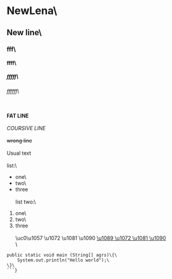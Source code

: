  # NewLena\
## New line\
### fff\
#### ffff\
##### fffff\
###### ffffff\
\
**FAT LINE**\
\
*COURSIVE LINE*\
\
~~wrong line~~\
\
Usual text\
\
list:\
* one\
* two\
* three\
\
list two:\
1. one\
1. two\
1. three\
\
\uc0\u1057 \u1072 \u1081 \u1090  [\u1089 \u1072 \u1081 \u1090 ](https://www.youtube.com/watch?v=O7wF-chC-ms&list=PLqj7-hRTFl_oDMBjI_EstsFcDAwt-Arhs&index=2&t=327s&ab_channel=%D0%9F%D1%80%D0%BE%D0%B3%D1%80%D0%B0%D0%BC%D0%B0%D0%BD%D0%B8%D1%8F)\
\
```java\
public static void main (String[] agrs)\{\
    System.out.println("Hello world");\
\}\
```}
